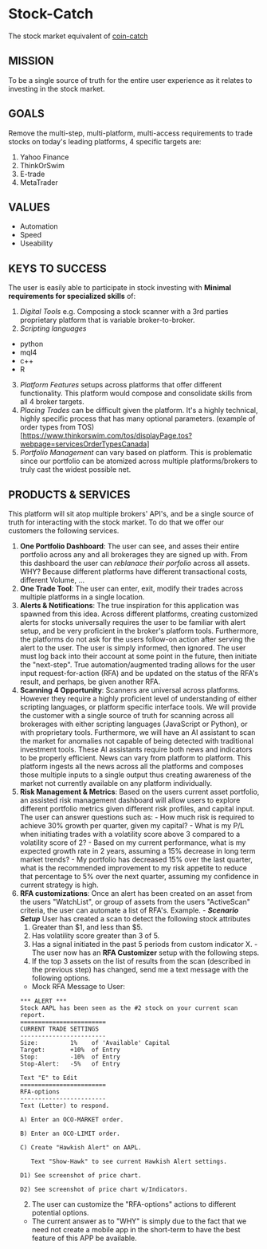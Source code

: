 # Stock-Catch
The stock market equivalent of [coin-catch](https://github.com/TobiahRex/coin-catch)

## MISSION
To be a single source of truth for the entire user experience as it relates to investing in the stock market.

## GOALS
Remove the multi-step, multi-platform, multi-access requirements to trade stocks on today's leading platforms, 4 specific targets are:
  1. Yahoo Finance
  2. ThinkOrSwim
  3. E-trade
  4. MetaTrader

## VALUES
  - Automation
  - Speed
  - Useability

## KEYS TO SUCCESS
The user is easily able to participate in stock investing with **Minimal requirements for specialized skills** of:
  1. _Digital Tools_ e.g. Composing a stock scanner with a 3rd parties proprietary platform that is variable broker-to-broker.
  2. _Scripting languages_
  - python
  - mql4
  - c++
  - R
  3. _Platform Features_ setups across platforms that offer different functionality. This platform would compose and consolidate skills from all 4 broker targets.
  4. _Placing Trades_ can be difficult given the platform. It's a highly technical, highly specific process that has many optional parameters. (example of order types from TOS)[https://www.thinkorswim.com/tos/displayPage.tos?webpage=servicesOrderTypesCanada]
  5. _Portfolio Management_ can vary based on platform. This is problematic since our portfolio can be atomized across multiple platforms/brokers to truly cast the widest possible net.

## PRODUCTS & SERVICES
This platform will sit atop multiple brokers' API's, and be a single source of truth for interacting with the stock market. To do that we offer our customers the following services.
  1. **One Portfolio Dashboard**: The user can see, and asses their entire portfolio across any and all brokerages they are signed up with. From this dashboard the user can _reblanace their porfolio_ across all assets. WHY?  Because different platforms have different transactional costs, different Volume, ...
  2. **One Trade Tool**: The user can enter, exit, modify their trades across multiple platforms in a single location.  
  3. **Alerts & Notifications**: The true inspiration for this application was spawned from this idea. Across different platforms, creating customized alerts for stocks universally requires the user to be familiar with alert setup, and be very proficient in the broker's platform tools. Furthermore, the platforms do not ask for the users follow-on action after serving the alert to the user.  The user is simply informed, then ignored. The user must log back into their account at some point in the future,
  then initiate the "next-step".  True automation/augmented trading allows for the user input request-for-action (RFA) and be updated on the status of the RFA's result, and perhaps, be given another RFA.
  4. **Scanning 4 Opportunity**: Scanners are universal across platforms. However they require a highly proficient level of understanding of either scripting languages, or platform specific interface tools. We will provide the customer with a single source of truth for scanning across all brokerages with either scripting languages (JavaScript or Python), or with proprietary tools. Furthermore, we will have an AI assistant to scan the market for anomalies not capable of being detected with traditional investment tools.  These AI assistants require both news and indicators to be properly efficient. News can vary from platform to platform. This platform ingests all the news across all the platforms and composes those multiple inputs to a single output thus creating awareness of the market not currently available on any platform individually.
  5. **Risk Management & Metrics**: Based on the users current asset portfolio, an assisted risk management dashboard will allow users to explore different portfolio metrics given different risk profiles, and capital input. The user can answer questions such as:
    - How much risk is required to achieve 30% growth per quarter, given my capital?
    - What is my P/L when initiating trades with a volatility score above 3 compared to a volatility score of 2?
    - Based on my current performance, what is my expected growth rate in 2 years, assuming a 15% decrease in long term market trends?
    - My portfolio has decreased 15% over the last quarter, what is the recommended improvement to my risk appetite to reduce that percentage to 5% over the next quarter, assuming my confidence in current strategy is high.
  6. **RFA customizations**: Once an alert has been created on an asset from the users "WatchList", or group of assets from the users "ActiveScan" criteria, the user can automate a list of RFA's. Example.
    - _**Scenario Setup**_ User has created a scan to detect the following stock attributes
      1. Greater than $1, and less than $5.
      2. Has volatility score greater than 3 of 5.
      3. Has a signal initiated in the past 5 periods from custom indicator X.
    - The user now has an **RFA Customizer** setup with the following steps.
      1. If the top 3 assets on the list of results from the scan (described in the previous step) has changed, send me a text message with the following options.
        - Mock RFA Message to User:
        ```
        *** ALERT ***
        Stock AAPL has been seen as the #2 stock on your current scan report.
        ========================
        CURRENT TRADE SETTINGS
        ------------------------
        Size:         1%    of 'Available' Capital
        Target:       +10%  of Entry
        Stop:         -10%  of Entry
        Stop-Alert:   -5%   of Entry

        Text "E" to Edit
        ========================
        RFA-options
        ------------------------
        Text (Letter) to respond.

        A) Enter an OCO-MARKET order.

        B) Enter an OCO-LIMIT order.

        C) Create "Hawkish Alert" on AAPL.

           Text "Show-Hawk" to see current Hawkish Alert settings.

        D1) See screenshot of price chart.

        D2) See screenshot of price chart w/Indicators.
        ```
      2. The user can customize the "RFA-options" actions to different potential options.
        - The current answer as to "WHY" is simply due to the fact that we need not create a mobile app in the short-term to have the best feature of this APP be available.
